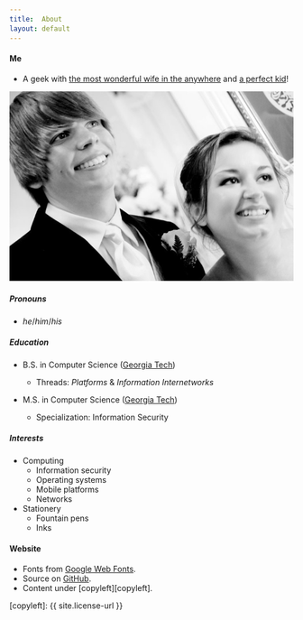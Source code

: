 ```yaml
---
title:  About
layout: default
---
```

#### Me

* A geek with [the most wonderful wife in the anywhere][curtisandrebecca] and [a perfect
  kid][matthewdrakefree]!

![](/imgs/wedding.jpg)

##### Pronouns

* _he_/_him_/_his_

##### Education

* B.S. in Computer Science ([Georgia Tech][gatech])
  * Threads: _Platforms_ & _Information Internetworks_

* M.S. in Computer Science ([Georgia Tech][gatech])
  * Specialization: Information Security

##### Interests

* Computing
  * Information security
  * Operating systems
  * Mobile platforms
  * Networks
* Stationery
  * Fountain pens
  * Inks

#### Website

* Fonts from [Google Web Fonts][fonts].
* Source on [GitHub][src].
* Content under [copyleft][copyleft].

[curtisandrebecca]: http://curtisandrebecca.com
[matthewdrakefree]: http://matthewdrakefree.com
[gatech]:           http://www.gatech.edu
[fonts]:            https://fonts.google.com/
[src]:              https://github.com/cfree3/curtisfree.com
[copyleft]:         {{ site.license-url }}
